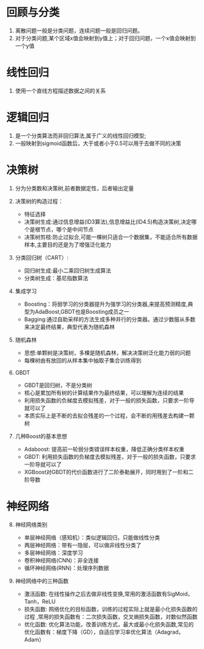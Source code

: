 # 回顾与分类
1. 离散问题一般是分类问题，连续问题一般是回归问题。
2. 对于分类问题,某个区域x值会映射到y值上；对于回归问题，一个x值会映射到一个y值

# 线性回归
1. 使用一个直线方程描述数据之间的关系

# 逻辑回归
1. 是一个分类算法而非回归算法,属于广义的线性回归模型;
2. 一般映射到sigmoid函数后，大于或者小于0.5可以用于去做不同的决策

# 决策树
1. 分为分类数和决策树,前者数据定性，后者输出定量
2. 决策树的构造过程：
    - 特征选择
    - 决策树生成:通过信息增益(ID3算法),信息增益比(ID4.5)构造决策树,决定哪个是根节点，哪个是中间节点
    - 决策树剪枝:防止过拟合,可能一棵树只适合一个数据集，不能适合所有数据样本,主要目的还是为了增强泛化能力

3. 分类回归树（CART）:
    - 回归树生成:最小二乘回归树生成算法
    - 分类树生成：基尼指数算法

4. 集成学习
    - Boosting：将弱学习的分类器提升为强学习的分类器,来提高预测精度,典型为AdaBoost,GBDT也是Boosting成员之一
    - Bagging:通过自助采样的方法生成多种并行的分类器。通过少数服从多数来决定最终结果，典型代表为随机森林

5. 随机森林
    - 思想:单颗树是决策树，多棵是随机森林，解决决策树泛化能力弱的问题
    - 每棵树由有放回的从样本集中抽取子集合训练得到

6. GBDT
    - GBDT是回归树，不是分类树
    - 核心是累加所有树的计算结果作为最终结果，可以理解为连续的结果
    - 利用损失函数的负梯度去模拟残差，对于一般的损失函数，只要求一阶导就可以了
    - 本质实际上是不断的去拟合残差的一个过程，会不断的用残差去构建一颗树

7. 几种Boost的基本思想
    - Adaboost: 提高前一轮弱分类错误样本权重，降低正确分类样本权重
    - GBDT:
    利用损失函数的负梯度去模拟残差，对于一般的损失函数，只要求一阶导就可以了
    - XGBoost对GBDT的代价函数进行了二阶泰勒展开，同时用到了一阶和二阶导数

# 神经网络
8. 神经网络类别
    - 单层神经网络（感知机）：类似逻辑回归，只能做线性分类
    - 两层神经网络：带有一隐层，可以做非线性分类了
    - 多层神经网络：深度学习
    - 卷积神经网络(CNN)：非全连接
    - 循环神经网络(RNN)：处理序列数据

9. 神经网络中的三种函数
    - 激活函数: 在线性操作之后去做非线性变换,常用的激活函数有SigMoid，Tanh，ReLU
    - 损失函数: 网络优化的目标函数，训练的过程实际上就是最小化损失函数的过程
    ,常用的损失函数有：二次损失函数，交叉熵损失函数，对数似然函数
    - 优化函数:
    优化算法功能，改善训练方式，最大或最小化损失函数,常见的优化函数有：梯度下降（GD），自适应学习率优化算法（Adagrad，Adam）
